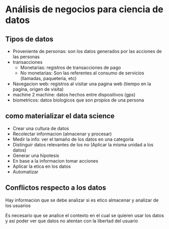 # Análisis de negocios para ciencia de datos

## Tipos de datos
  - Proveniente de personas: son los datos generados por las acciones de las personas
  - transacciones
    - Monetarias: registros de transacciones de pago
    - No monetarias: Son las referentes al consumo de servicios (llamadas, paqueteria, etc)
  - Navegacion web: registros al visitar una pagina web (tiempo en la pagina, origen de visita)
  - machine 2 machine: datos hechos entre dispositivos (gps)
  - biometricos: datos biologicos que son propios de una persona

## como materializar el data science
  - Crear una cultura de datos 
  - Recolectar informacion (almacenar y procesar)
  - Medir la info: ver el tamaño de los datos en una categoria
  - Distinguir datos relevantes de los no 
    (Aplicar la misma unidad a los datos)
  - Generar una hipotesis
  - En base a la informacion tomar acciones
  - Aplicar la etica en los datos
  - Automatizar

## Conflictos respecto a los datos 
Hay informacion que se debe analizar si es etico almacenar y analizar de los usuarios 

Es necesario que se analice el contexto en el cual se quieren usar los datos y asi poder ver que datos no atentan con la libertad del usuario